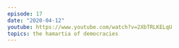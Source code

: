```yaml
---
episode: 17
date: "2020-04-12"
youtube: https://www.youtube.com/watch?v=2XbTRLKELqU
topics: the hamartia of democracies
---
```

